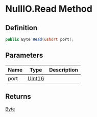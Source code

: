 # NullIO.Read Method
## Definition

```c#
public Byte Read(ushort port);
```

## Parameters

| Name | Type | Description |
| ---- | ---- | ----------- |
| port | [UInt16](https://learn.microsoft.com/en-gb/dotnet/api/System.UInt16) |  |

## Returns

[Byte](https://learn.microsoft.com/en-gb/dotnet/api/System.Byte)

